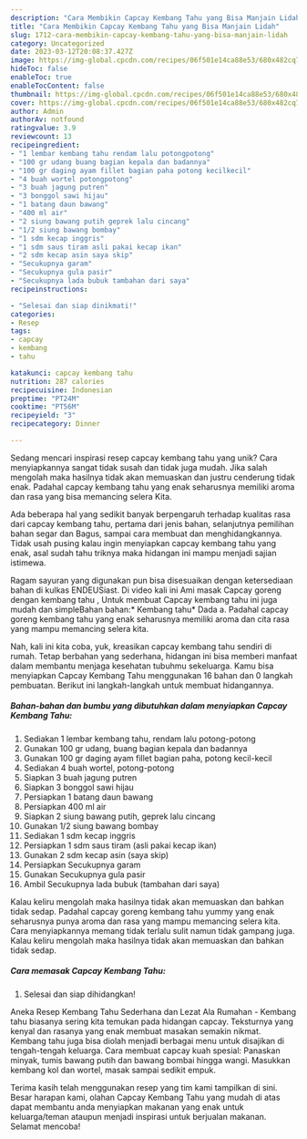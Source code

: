 ```yaml
---
description: "Cara Membikin Capcay Kembang Tahu yang Bisa Manjain Lidah"
title: "Cara Membikin Capcay Kembang Tahu yang Bisa Manjain Lidah"
slug: 1712-cara-membikin-capcay-kembang-tahu-yang-bisa-manjain-lidah
category: Uncategorized
date: 2023-03-12T20:08:37.427Z
image: https://img-global.cpcdn.com/recipes/06f501e14ca88e53/680x482cq70/capcay-kembang-tahu-foto-resep-utama.jpg
hideToc: false
enableToc: true
enableTocContent: false
thumbnail: https://img-global.cpcdn.com/recipes/06f501e14ca88e53/680x482cq70/capcay-kembang-tahu-foto-resep-utama.jpg
cover: https://img-global.cpcdn.com/recipes/06f501e14ca88e53/680x482cq70/capcay-kembang-tahu-foto-resep-utama.jpg
author: Admin
authorAv: notfound
ratingvalue: 3.9
reviewcount: 13
recipeingredient:
- "1 lembar kembang tahu rendam lalu potongpotong"
- "100 gr udang buang bagian kepala dan badannya"
- "100 gr daging ayam fillet bagian paha potong kecilkecil"
- "4 buah wortel potongpotong"
- "3 buah jagung putren"
- "3 bonggol sawi hijau"
- "1 batang daun bawang"
- "400 ml air"
- "2 siung bawang putih geprek lalu cincang"
- "1/2 siung bawang bombay"
- "1 sdm kecap inggris"
- "1 sdm saus tiram asli pakai kecap ikan"
- "2 sdm kecap asin saya skip"
- "Secukupnya garam"
- "Secukupnya gula pasir"
- "Secukupnya lada bubuk tambahan dari saya"
recipeinstructions:

- "Selesai dan siap dinikmati!"
categories:
- Resep
tags:
- capcay
- kembang
- tahu

katakunci: capcay kembang tahu 
nutrition: 287 calories
recipecuisine: Indonesian
preptime: "PT24M"
cooktime: "PT56M"
recipeyield: "3"
recipecategory: Dinner

---
```





Sedang mencari inspirasi resep capcay kembang tahu yang unik? Cara menyiapkannya sangat tidak susah dan tidak juga mudah. Jika salah mengolah maka hasilnya tidak akan memuaskan dan justru cenderung tidak enak. Padahal capcay kembang tahu yang enak seharusnya memiliki aroma dan rasa yang bisa memancing selera Kita.





Ada beberapa hal yang sedikit banyak berpengaruh terhadap kualitas rasa dari capcay kembang tahu, pertama dari jenis bahan, selanjutnya pemilihan bahan segar dan Bagus, sampai cara membuat dan menghidangkannya. Tidak usah pusing kalau ingin menyiapkan capcay kembang tahu yang enak,      asal sudah tahu triknya maka hidangan ini mampu menjadi sajian istimewa.














Ragam sayuran yang digunakan pun bisa disesuaikan dengan ketersediaan bahan di kulkas ENDEUSiast. Di video kali ini Ami masak Capcay goreng dengan kembang tahu , Untuk membuat Capcay kembang tahu ini juga mudah dan simpleBahan bahan:* Kembang tahu* Dada a. Padahal capcay goreng kembang tahu yang enak seharusnya memiliki aroma dan cita rasa yang mampu memancing selera kita.






Nah, kali ini kita coba, yuk, kreasikan capcay kembang tahu sendiri di rumah. Tetap berbahan yang sederhana, hidangan ini bisa memberi manfaat dalam membantu menjaga kesehatan tubuhmu sekeluarga. Kamu bisa menyiapkan Capcay Kembang Tahu menggunakan 16 bahan dan 0 langkah pembuatan. Berikut ini langkah-langkah untuk membuat hidangannya.

<!--inarticleads1-->

##### Bahan-bahan dan bumbu yang dibutuhkan dalam menyiapkan Capcay Kembang Tahu:

1. Sediakan 1 lembar kembang tahu, rendam lalu potong-potong
1. Gunakan 100 gr udang, buang bagian kepala dan badannya
1. Gunakan 100 gr daging ayam fillet bagian paha, potong kecil-kecil
1. Sediakan 4 buah wortel, potong-potong
1. Siapkan 3 buah jagung putren
1. Siapkan 3 bonggol sawi hijau
1. Persiapkan 1 batang daun bawang
1. Persiapkan 400 ml air
1. Siapkan 2 siung bawang putih, geprek lalu cincang
1. Gunakan 1/2 siung bawang bombay
1. Sediakan 1 sdm kecap inggris
1. Persiapkan 1 sdm saus tiram (asli pakai kecap ikan)
1. Gunakan 2 sdm kecap asin (saya skip)
1. Persiapkan Secukupnya garam
1. Gunakan Secukupnya gula pasir
1. Ambil Secukupnya lada bubuk (tambahan dari saya)


Kalau keliru mengolah maka hasilnya tidak akan memuaskan dan bahkan tidak sedap. Padahal capcay goreng kembang tahu yummy yang enak seharusnya punya aroma dan rasa yang mampu memancing selera kita. Cara menyiapkannya memang tidak terlalu sulit namun tidak gampang juga. Kalau keliru mengolah maka hasilnya tidak akan memuaskan dan bahkan tidak sedap. 

<!--inarticleads2-->

##### Cara memasak Capcay Kembang Tahu:


1. Selesai dan siap dihidangkan!

Aneka Resep Kembang Tahu Sederhana dan Lezat Ala Rumahan - Kembang tahu biasanya sering kita temukan pada hidangan capcay. Teksturnya yang kenyal dan rasanya yang enak membuat masakan semakin nikmat. Kembang tahu juga bisa diolah menjadi berbagai menu untuk disajikan di tengah-tengah keluarga. Cara membuat capcay kuah spesial: Panaskan minyak, tumis bawang putih dan bawang bombai hingga wangi. Masukkan kembang kol dan wortel, masak sampai sedikit empuk. 

Terima kasih telah menggunakan resep yang tim kami tampilkan di sini. Besar harapan kami, olahan Capcay Kembang Tahu yang mudah di atas dapat membantu anda menyiapkan makanan yang enak untuk keluarga/teman ataupun menjadi inspirasi untuk berjualan makanan. Selamat mencoba!

